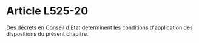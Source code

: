 # Article L525-20

Des décrets en Conseil d'Etat déterminent les conditions d'application des dispositions du présent chapitre.
